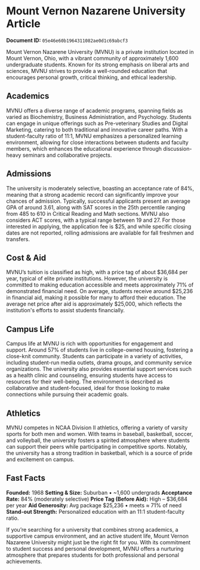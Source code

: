 # Mount Vernon Nazarene University Article

**Document ID:** `05e46e60b1964311082ae0d1c69abcf3`

Mount Vernon Nazarene University (MVNU) is a private institution located in Mount Vernon, Ohio, with a vibrant community of approximately 1,600 undergraduate students. Known for its strong emphasis on liberal arts and sciences, MVNU strives to provide a well-rounded education that encourages personal growth, critical thinking, and ethical leadership.

## Academics
MVNU offers a diverse range of academic programs, spanning fields as varied as Biochemistry, Business Administration, and Psychology. Students can engage in unique offerings such as Pre-veterinary Studies and Digital Marketing, catering to both traditional and innovative career paths. With a student-faculty ratio of 11:1, MVNU emphasizes a personalized learning environment, allowing for close interactions between students and faculty members, which enhances the educational experience through discussion-heavy seminars and collaborative projects.

## Admissions
The university is moderately selective, boasting an acceptance rate of 84%, meaning that a strong academic record can significantly improve your chances of admission. Typically, successful applicants present an average GPA of around 3.61, along with SAT scores in the 25th percentile ranging from 485 to 610 in Critical Reading and Math sections. MVNU also considers ACT scores, with a typical range between 19 and 27. For those interested in applying, the application fee is $25, and while specific closing dates are not reported, rolling admissions are available for fall freshmen and transfers.

## Cost & Aid
MVNU’s tuition is classified as high, with a price tag of about $36,684 per year, typical of elite private institutions. However, the university is committed to making education accessible and meets approximately 71% of demonstrated financial need. On average, students receive around $25,236 in financial aid, making it possible for many to afford their education. The average net price after aid is approximately $25,000, which reflects the institution's efforts to assist students financially.

## Campus Life
Campus life at MVNU is rich with opportunities for engagement and support. Around 57% of students live in college-owned housing, fostering a close-knit community. Students can participate in a variety of activities, including student-run media outlets, drama groups, and community service organizations. The university also provides essential support services such as a health clinic and counseling, ensuring students have access to resources for their well-being. The environment is described as collaborative and student-focused, ideal for those looking to make connections while pursuing their academic goals.

## Athletics
MVNU competes in NCAA Division II athletics, offering a variety of varsity sports for both men and women. With teams in baseball, basketball, soccer, and volleyball, the university fosters a spirited atmosphere where students can support their peers while participating in competitive sports. Notably, the university has a strong tradition in basketball, which is a source of pride and excitement on campus.

## Fast Facts
**Founded:** 1968
**Setting & Size:** Suburban • ~1,600 undergrads
**Acceptance Rate:** 84% (moderately selective)
**Price Tag (Before Aid):** High – $36,684 per year
**Aid Generosity:** Avg package $25,236 • meets ≈ 71% of need
**Stand-out Strength:** Personalized education with an 11:1 student-faculty ratio.

If you’re searching for a university that combines strong academics, a supportive campus environment, and an active student life, Mount Vernon Nazarene University might just be the right fit for you. With its commitment to student success and personal development, MVNU offers a nurturing atmosphere that prepares students for both professional and personal achievements.
